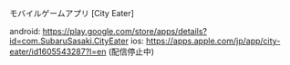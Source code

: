 モバイルゲームアプリ [City Eater]

android: https://play.google.com/store/apps/details?id=com.SubaruSasaki.CityEater
ios: https://apps.apple.com/jp/app/city-eater/id1605543287?l=en (配信停止中)
